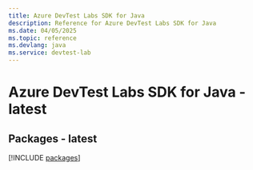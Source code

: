 ```yaml
---
title: Azure DevTest Labs SDK for Java
description: Reference for Azure DevTest Labs SDK for Java
ms.date: 04/05/2025
ms.topic: reference
ms.devlang: java
ms.service: devtest-lab
---
```

# Azure DevTest Labs SDK for Java - latest
## Packages - latest
[!INCLUDE [packages](devtest-labs-index.md)]
